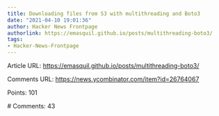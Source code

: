 ```yaml
---
title: Downloading files from S3 with multithreading and Boto3
date: "2021-04-10 19:01:36"
author: Hacker News Frontpage
authorlink: https://emasquil.github.io/posts/multithreading-boto3/
tags:
- Hacker-News-Frontpage
---
```


<p>Article URL: <a href="https://emasquil.github.io/posts/multithreading-boto3/">https://emasquil.github.io/posts/multithreading-boto3/</a></p>
<p>Comments URL: <a href="https://news.ycombinator.com/item?id=26764067">https://news.ycombinator.com/item?id=26764067</a></p>
<p>Points: 101</p>
<p># Comments: 43</p>
